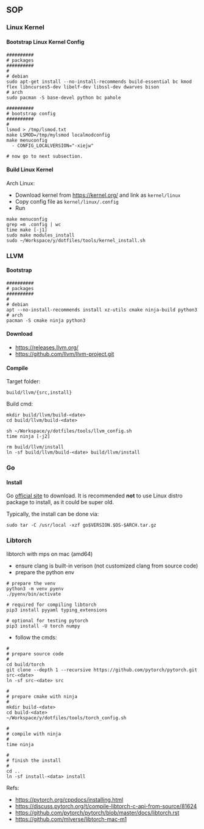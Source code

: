 ## SOP

### Linux Kernel

#### Bootstrap Linux Kernel Config

```
##########
# packages
##########
#
# debian
sudo apt-get install --no-install-recommends build-essential bc kmod flex libncurses5-dev libelf-dev libssl-dev dwarves bison
# arch
sudo pacman -S base-devel python bc pahole

##########
# bootstrap config
##########
#
lsmod > /tmp/lsmod.txt
make LSMOD=/tmp/mylsmod localmodconfig
make menuconfig
  - CONFIG_LOCALVERSION="-xiejw"

# now go to next subsection.
```

#### Build Linux Kernel

Arch Linux:

- Download kernel from https://kernel.org/ and link as `kernel/linux`
- Copy config file as `kernel/linux/.config`
- Run

```
make menuconfig
grep =m .config | wc
time make [-j1]
sudo make modules_install
sudo ~/Workspace/y/dotfiles/tools/kernel_install.sh
```

### LLVM

#### Bootstrap

```
##########
# packages
##########
#
# debian
apt --no-install-recommends install xz-utils cmake ninja-build python3
# arch
pacman -S cmake ninja python3
```

#### Download

- https://releases.llvm.org/
- https://github.com/llvm/llvm-project.git


#### Compile

Target folder:
```
build/llvm/{src,install}
```

Build cmd:
```
mkdir build/llvm/build-<date>
cd build/llvm/build-<date>

sh ~/Workspace/y/dotfiles/tools/llvm_config.sh
time ninja [-j2]

rm build/llvm/install
ln -sf build/llvm/build-<date> build/llvm/install
```

### Go

#### Install

Go [official site](http://golang.org) to download. It is recommended **not** to
use Linux distro package to install, as it could be super old.

Typically, the install can be done via:

```
sudo tar -C /usr/local -xzf go$VERSION.$OS-$ARCH.tar.gz
```

### Libtorch

libtorch with mps on mac (amd64)

- ensure clang is built-in verison (not customized clang from source code)
- prepare the python env

```
# prepare the venv
python3 -m venv pyenv
./pyenv/bin/activate

# required for compiling libtorch
pip3 install pyyaml typing_extensions

# optional for testing pytorch
pip3 install -U torch numpy
```

- follow the cmds:

```
#
# prepare source code
#
cd build/torch
git clone --depth 1 --recursive https://github.com/pytorch/pytorch.git src-<date>
ln -sf src-<date> src

#
# prepare cmake with ninja
#
mkdir build-<date>
cd build-<date>
~/Workspace/y/dotfiles/tools/torch_config.sh

#
# compile with ninja
#
time ninja

#
# finish the install
#
cd ..
ln -sf install-<data> install
```

Refs:
- https://pytorch.org/cppdocs/installing.html
- https://discuss.pytorch.org/t/compile-libtorch-c-api-from-source/81624
- https://github.com/pytorch/pytorch/blob/master/docs/libtorch.rst
- https://github.com/mlverse/libtorch-mac-m1
